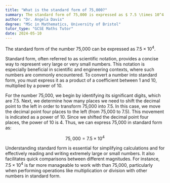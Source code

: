 ```yaml
---
title: "What is the standard form of 75,000?"
summary: The standard form of 75,000 is expressed as $ 7.5 \times 10^4 $, demonstrating the use of scientific notation to represent large numbers efficiently.
author: "Dr. Angela Davis"
degree: "MSc in Mathematics, University of Bristol"
tutor_type: "GCSE Maths Tutor"
date: 2024-05-10
---
```


The standard form of the number 75,000 can be expressed as $7.5 \times 10^4$.

Standard form, often referred to as scientific notation, provides a concise way to represent very large or very small numbers. This notation is especially beneficial in scientific and engineering contexts, where such numbers are commonly encountered. To convert a number into standard form, you must express it as a product of a coefficient between 1 and 10, multiplied by a power of 10.

For the number 75,000, we begin by identifying its significant digits, which are 7.5. Next, we determine how many places we need to shift the decimal point to the left in order to transform 75,000 into 7.5. In this case, we move the decimal point four places to the left (from 75,000 to 7.5). This movement is indicated as a power of 10. Since we shifted the decimal point four places, the power of 10 is $4$. Thus, we can express 75,000 in standard form as:

$$
75,000 = 7.5 \times 10^4
$$

Understanding standard form is essential for simplifying calculations and for effectively reading and writing extremely large or small numbers. It also facilitates quick comparisons between different magnitudes. For instance, $7.5 \times 10^4$ is far more manageable to work with than 75,000, particularly when performing operations like multiplication or division with other numbers in standard form.
    